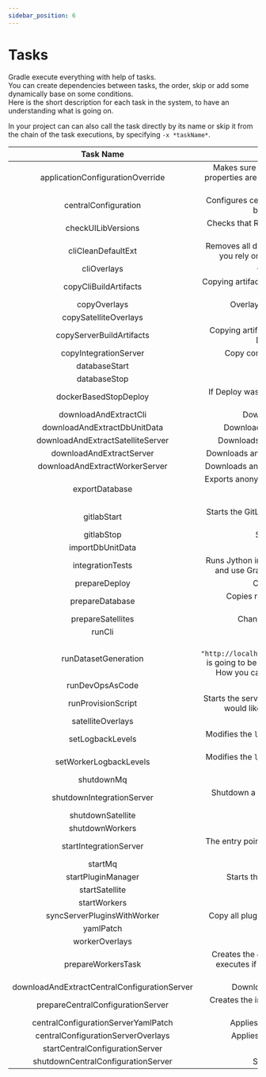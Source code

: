```yaml
---
sidebar_position: 6
---
```


# Tasks

Gradle execute everything with help of tasks. <br/>
You can create dependencies between tasks, the order, skip or add some dynamically base on some conditions. <br/>
Here is the short description for each task in the system, to have an understanding what is going on.

In your project can can also call the task directly by its name or skip it from the chain of the task executions,
by specifying `-x *taskName*`.

|Task Name|Description|
| :---: | :---: |
|applicationConfigurationOverride|Makes sure that even in case of overlay for `deployit.conf` certain properties are still what user defined. Like HTTP port or HTTP context root.|
|centralConfiguration|Configures certain central configuration files based on provided data by user, like repository config, workers, etc.|
|checkUILibVersions|Checks that React, Redux and other libraries are of the same version across all UI Deploy modules.|
|cliCleanDefaultExt|Removes all default content from `ext` folder. By default it's enabled. If you rely on those python helper scripts, you have to disable it.|
|cliOverlays|Overlays the files for CLI. [Read more here](./configuration.md#overlays)|
|copyCliBuildArtifacts|Copying artifacts produced inside your project (custom plugin) into CLI folders, which you define yourself.|
|copyOverlays|Overlays the files for the Deploy server. [Read more here](./configuration.md#overlays)|
|copySatelliteOverlays|Overlays the files for the Satellite.|
|copyServerBuildArtifacts|Copying artifacts produced inside your project (custom plugin) into Deploy folders, which you define yourself.|
|copyIntegrationServer|Copy configured integration server to the worker directory.|
|databaseStart|Starts a database.| 
|databaseStop|Stops a database| 
|dockerBasedStopDeploy|If Deploy was started as a docker container, will stop it and clean all created volumes.|
|downloadAndExtractCli|Downloads and extracts Cli from a private Nexus.|
|downloadAndExtractDbUnitData|Downloads and extracts DB Unit Data from a private Nexus.|
|downloadAndExtractSatelliteServer|Downloads and extracts Satellite archive from a private Nexus.|
|downloadAndExtractServer|Downloads and extracts Deploy Server archive from a private Nexus.|
|downloadAndExtractWorkerServer|Downloads and extracts Deploy Worker archive from a private Nexus.|
|exportDatabase|Exports anonymized data of the database with help of DB Unit to XML format. <br/> [Read more here](https://docs.xebialabs.com/v.10.2/deploy/concept/database-anonymizer/)|
|gitlabStart|Starts the GitLab server in a docker image. Can be used to test [Stitch](https://docs.xebialabs.com/v.10.2/deploy/stitch/introduction-to-stitch/) functionality|
|gitlabStop|Stops the GitLab server in a docker image.| 
|importDbUnitData|Imports data into a database|
|integrationTests|Runs Jython integration tests via CLI. You can define certain patterns and use Gradle flags to narrow down the scope of running tests.|
|prepareDeploy|Creates initial folders and `deployit.conf` file| 
|prepareDatabase|Copies required DB specific driver and configures `deploy-repository.yaml` in `centralConfiguration`|
|prepareSatellites|Changes ports in satellite.conf specified by the user|
|runCli|Runs CLI as a process| 
|runDatasetGeneration|The url `"http://localhost:${server.httpPort}/deployit/generate/${dataset}"` is going to be hit. This URL point is not available in Deploy by default. How you can develop it, is going to be described soon in a blog.|
|runDevOpsAsCode|[Read about it here](./configuration.md#dev-ops-as-code)|
|runProvisionScript|Starts the server and runs the provision script. You might need it if you would like to provision the test server prior to running tests.|
|satelliteOverlays|Overlays the files for the Satellite.|
|setLogbackLevels|Modifies the `logback.xml` by amending the levels of logs for specified packages.|
|setWorkerLogbackLevels|Modifies the `logback.xml` by amending the levels of logs for specified packages.|
|shutdownMq|Shut downs docker image with MQ| 
|shutdownIntegrationServer|Shutdown a integration server and all dependencies: workers, mq, satellite, etc.|
|shutdownSatellite|Shutdown a satellite.|
|shutdownWorkers|Shutdown a worker.|
|startIntegrationServer|The entry point for the plugin, which starts the integration server with all dependencies.|
|startMq|Starts MQ in a docker image.|
|startPluginManager|Starts the plugin manager. You have to have a CLI for that.|
|startSatellite|Starts the satellite as JDK process.|
|startWorkers|Starts the worker as JDK process.|
|syncServerPluginsWithWorker|Copy all plugins from the xl-deploy to the worker runtime directory.|
|yamlPatch|[Read about it here](./configuration.md#yaml-patches)|
|workerOverlays|Overlays the files for the Worker.|
|prepareWorkersTask|Creates the `deployit.conf` file for the workers. Note: this task only executes if there is a central configuration server enabled in the configuration.|
|downloadAndExtractCentralConfigurationServer|Downloads the central configuration server distribution|
|prepareCentralConfigurationServer|Creates the initial files & folders for the central configuration server before starting it|
|centralConfigurationServerYamlPatch|Applies yaml patches to the central configuration server|
|centralConfigurationServerOverlays|Applies the overlays on the central configuration server|
|startCentralConfigurationServer|Starts the central configuration server|
|shutdownCentralConfigurationServer|Shuts down the central configuration server|